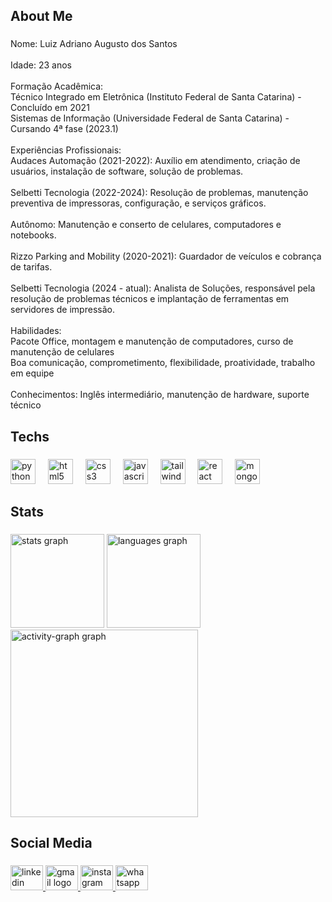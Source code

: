 <h2 align="left">About Me</h2>

###

<p align="left">Nome: Luiz Adriano Augusto dos Santos<br><br>Idade: 23 anos<br><br>Formação Acadêmica:<br>Técnico Integrado em Eletrônica (Instituto Federal de Santa Catarina) - Concluído em 2021<br>Sistemas de Informação (Universidade Federal de Santa Catarina) - Cursando 4ª fase (2023.1)<br><br>Experiências Profissionais:<br>Audaces Automação (2021-2022): Auxílio em atendimento, criação de usuários, instalação de software, solução de problemas.<br><br>Selbetti Tecnologia (2022-2024): Resolução de problemas, manutenção preventiva de impressoras, configuração, e serviços gráficos.<br><br>Autônomo: Manutenção e conserto de celulares, computadores e notebooks.<br><br>Rizzo Parking and Mobility (2020-2021): Guardador de veículos e cobrança de tarifas.<br><br>Selbetti Tecnologia (2024 - atual): Analista de Soluções, responsável pela resolução de problemas técnicos e implantação de ferramentas em servidores de impressão.<br><br>Habilidades:<br>Pacote Office, montagem e manutenção de computadores, curso de manutenção de celulares<br>Boa comunicação, comprometimento, flexibilidade, proatividade, trabalho em equipe<br><br>Conhecimentos: Inglês intermediário, manutenção de hardware, suporte técnico</p>

###

<h2 align="left">Techs</h2>

###

<div align="left">
  <img src="https://skillicons.dev/icons?i=py" height="40" alt="python logo"  />
  <img width="12" />
  <img src="https://skillicons.dev/icons?i=html" height="40" alt="html5 logo"  />
  <img width="12" />
  <img src="https://skillicons.dev/icons?i=css" height="40" alt="css3 logo"  />
  <img width="12" />
  <img src="https://skillicons.dev/icons?i=js" height="40" alt="javascript logo"  />
  <img width="12" />
  <img src="https://skillicons.dev/icons?i=tailwind" height="40" alt="tailwindcss logo"  />
  <img width="12" />
  <img src="https://skillicons.dev/icons?i=react" height="40" alt="react logo"  />
  <img width="12" />
  <img src="https://skillicons.dev/icons?i=mongodb" height="40" alt="mongodb logo"  />
</div>

###

<h2 align="left">Stats</h2>

###

<div align="left">
  <img src="https://github-readme-stats.vercel.app/api?username=laads1912&hide_title=false&hide_rank=false&show_icons=false&include_all_commits=true&count_private=true&disable_animations=false&theme=gruvbox_light&locale=en&hide_border=false&order=1" height="150" alt="stats graph"  />
  <img src="https://github-readme-stats.vercel.app/api/top-langs?username=laads1912&locale=en&hide_title=false&layout=compact&card_width=320&langs_count=5&theme=gruvbox_light&hide_border=false&order=2" height="150" alt="languages graph"  />
  <img src="https://github-readme-activity-graph.vercel.app/graph?username=laads1912&radius=16&theme=gruvbox&area=true&order=5" height="300" alt="activity-graph graph"  />
</div>

###

<h2 align="left">Social Media</h2>

###

<div align="left">
  <a href="https://www.linkedin.com/in/luiz-adriano-santos-1812a6200/" target="_blank">
    <img src="https://raw.githubusercontent.com/maurodesouza/profile-readme-generator/master/src/assets/icons/social/linkedin/default.svg" width="52" height="40" alt="linkedin logo"  />
  </a>
  <a href="mailto:santosluiz1912@gmail.com" target="_blank">
    <img src="https://raw.githubusercontent.com/maurodesouza/profile-readme-generator/master/src/assets/icons/social/gmail/default.svg" width="52" height="40" alt="gmail logo"  />
  </a>
  <a href="https://www.instagram.com/luiz_santos18/" target="_blank">
    <img src="https://raw.githubusercontent.com/maurodesouza/profile-readme-generator/master/src/assets/icons/social/instagram/default.svg" width="52" height="40" alt="instagram logo"  />
  </a>
  <a href="https://wa.me/48999971486" target="_blank">
    <img src="https://raw.githubusercontent.com/maurodesouza/profile-readme-generator/master/src/assets/icons/social/whatsapp/default.svg" width="52" height="40" alt="whatsapp logo"  />
  </a>
</div>

###
